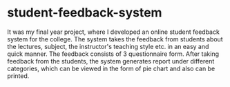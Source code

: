 # student-feedback-system
It was my final year project, where I developed an online student feedback system for the college. The system takes the feedback from students about the lectures, subject, the instructor's teaching style etc. in an easy and quick manner. The feedback consists of 3 questionnaire form. After taking feedback from the students, the system generates report under different categories, which can be viewed in the form of pie chart and also can be printed.
